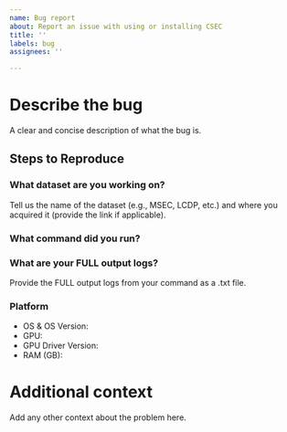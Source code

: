 ```yaml
---
name: Bug report
about: Report an issue with using or installing CSEC
title: ''
labels: bug
assignees: ''

---
```


# Describe the bug
A clear and concise description of what the bug is.

## Steps to Reproduce

### What dataset are you working on? 
Tell us the name of the dataset (e.g., MSEC, LCDP, etc.) and where you acquired it (provide the link if applicable).

### What command did you run?


### What are your FULL output logs?
Provide the FULL output logs from your command as a .txt file.


### Platform
- OS & OS Version: 
- GPU:
- GPU Driver Version:
- RAM (GB):

# Additional context
Add any other context about the problem here.
